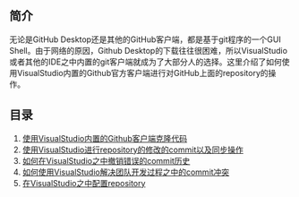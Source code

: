 ## 简介

无论是GitHub Desktop还是其他的GitHub客户端，都是基于git程序的一个GUI Shell。由于网络的原因，Github Desktop的下载往往很困难，所以VisualStudio或者其他的IDE之中内置的git客户端就成为了大部分人的选择。这里介绍了如何使用VisualStudio内置的Github官方客户端进行对GitHub上面的repository的操作。

## 目录

1. [使用VisualStudio内置的Github客户端克隆代码](./section-1-clone_repository.md)
2. [使用VisualStudio进行repository的修改的commit以及同步操作](./section-2-commit-and-sync.md)
3. [如何在VisualStudio之中撤销错误的commit历史]()
4. [如何使用VisualStudio解决团队开发过程之中的commit冲突]()
5. [在VisualStudio之中配置repository]()